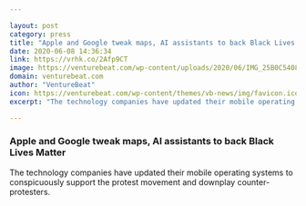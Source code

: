 ```yaml
---

layout: post
category: press
title: "Apple and Google tweak maps, AI assistants to back Black Lives Matter"
date: 2020-06-08 14:36:34
link: https://vrhk.co/2Afp9CT
image: https://venturebeat.com/wp-content/uploads/2020/06/IMG_25B0C5408EFB-1-e1591623650320.jpeg?w=1200&strip=all
domain: venturebeat.com
author: "VentureBeat"
icon: https://venturebeat.com/wp-content/themes/vb-news/img/favicon.ico
excerpt: "The technology companies have updated their mobile operating systems to conspicuously support the protest movement and downplay counter-protesters."

---
```


### Apple and Google tweak maps, AI assistants to back Black Lives Matter

The technology companies have updated their mobile operating systems to conspicuously support the protest movement and downplay counter-protesters.